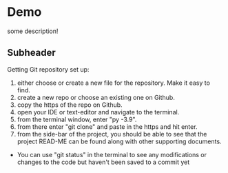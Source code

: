 # Demo 

some description!

## Subheader

Getting Git repository set up:
1) either choose or create a new file for the repository. Make it easy to find.
2) create a new repo or choose an existing one on Github.
3) copy the https of the repo on Github.
4) open your IDE or text-editor and navigate to the terminal.
5) from the terminal window, enter "py -3.9".
6) from there enter "git clone" and paste in the https and hit enter.
7) from the side-bar of the project, you should be able to see that the 
project READ-ME can be found along with other supporting documents. 

* You can use "git status" in the terminal to see any modifications or changes 
to the code but haven't been saved to a commit yet